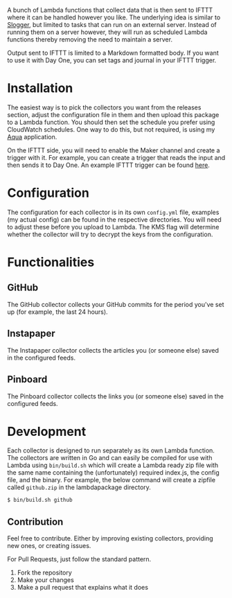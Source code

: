 A bunch of Lambda functions that collect data that is then sent to IFTTT where it can be handled however you like. The underlying idea is similar to [Slogger][slogger], but limited to tasks that can run on an external server. Instead of running them on a server however, they will run as scheduled Lambda functions thereby removing the need to maintain a server.

Output sent to IFTTT is limited to a Markdown formatted body. If you want to use it with Day One, you can set tags and journal in your IFTTT trigger.

[slogger]: https://github.com/ttscoff/slogger

# Installation

The easiest way is to pick the collectors you want from the releases section, adjust the configuration file in them and then upload this package to a Lambda function. You should then set the schedule you prefer using CloudWatch schedules. One way to do this, but not required, is using my [Aqua][aqua] application.

On the IFTTT side, you will need to enable the Maker channel and create a trigger with it. For example, you can create a trigger that reads the input and then sends it to Day One. An example IFTTT trigger can be found [here][triggerexample].

[aqua]: https://github.com/ArjenSchwarz/aqua

[triggerexample]: https://ifttt.com/recipes/478666-maker-to-day-one

# Configuration

The configuration for each collector is in its own `config.yml` file, examples (my actual config) can be found in the respective directories. You will need to adjust these before you upload to Lambda. The KMS flag will determine whether the collector will try to decrypt the keys from the configuration.

# Functionalities

## GitHub

The GitHub collector collects your GitHub commits for the period you've set up (for example, the last 24 hours).

## Instapaper

The Instapaper collector collects the articles you (or someone else) saved in the configured feeds.

## Pinboard

The Pinboard collector collects the links you (or someone else) saved in the configured feeds.

# Development

Each collector is designed to run separately as its own Lambda function. The collectors are written in Go and can easily be compiled for use with Lambda using `bin/build.sh` which will create a Lambda ready zip file with the same name containing the (unfortunately) required index.js, the config file, and the binary. For example, the below command will create a zipfile called `github.zip` in the lambdapackage directory.

```bash
$ bin/build.sh github
```

## Contribution

Feel free to contribute. Either by improving existing collectors, providing new ones, or creating issues.

For Pull Requests, just follow the standard pattern.

1. Fork the repository
2. Make your changes
3. Make a pull request that explains what it does
